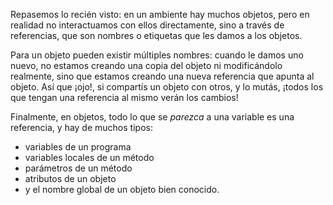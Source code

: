 Repasemos lo recién visto: en un ambiente hay muchos objetos, pero en realidad no interactuamos con ellos directamente, sino a través de referencias, que son nombres o etiquetas que les damos a los objetos.

Para un objeto pueden existir múltiples nombres: cuando le damos uno nuevo, no estamos creando una copia del objeto ni modificándolo realmente, sino que estamos creando una nueva referencia que apunta al objeto. Así que ¡ojo!, si compartís un objeto con otros, y lo mutás, ¡todos los que tengan una referencia al mismo verán los cambios! 

Finalmente, en objetos, todo lo que se _parezca_ a una variable es una referencia, y hay de muchos tipos:

* variables de un programa
* variables locales de un método
* parámetros de un método
* atributos de un objeto
* y el nombre global de un objeto bien conocido.
